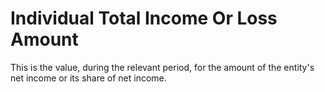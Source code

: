 # Individual Total Income Or Loss Amount
This is the value, during the relevant period, for the amount of the entity's net income or its share of net income.